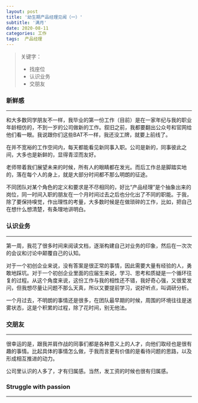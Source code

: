 ```yaml
---
layout: post
title: '幼生期产品经理见闻（一）'
subtitle: '满月'
date: 2020-08-11
categories: 工作
tags:  产品经理
---
```


> 关键字：
> - 找座位
> - 认识业务
> - 交朋友

### 新鲜感

---

和大多数同学朋友不一样，我毕业的第一份工作（目前）是在一家年纪与我的职业年龄相仿的，不到一岁的公司做新的工作。叙旧之前，我都要翻出公众号和官网给他们看一眼。我说跟你们这些BAT不一样，我还没工牌，就要上前线了。

在并不宽裕的工作空间内，每天都能看见新同事入职。公司是新的，同事彼此之间，大多也是新鲜的，显得青涩而友好。

老师带着我们展望未来的时候，所有人的眼睛都在发光。而后工作总是脚踏实地的，落在每个人的身上，就是大部分时间都不那么明朗的征途。

不同团队对某个角色的定义和要求是不尽相同的，好比“产品经理”是个抽象出来的岗位，同一时间入职的朋友在一个月时间过去之后也分化出了不同的职能。于我，除了要保持嗅觉，作出理性的考量，大多数时候是在做琐碎的工作，比如，把自己在想什么想清楚，有条理地讲明白。

### 认识业务

---

第一周，我花了很多时间来阅读文档，逐渐构建自己对业务的印象，然后在一次次的会议和讨论中颠覆自己的认知。

对于一个初创企业来说，没有答案是很正常的事情，因此需要大量有经验的人，勇敢地踩坑。对于一个初创企业里面的应届生来说，学习、思考和质疑是一个循环往复的过程。从这个角度来说，这份工作与我的相性还不错，我好奇心强，又很爱发问，但我想尽量让问题不那么天真，所以又要提前学习，说好听点，叫调研分析。

一个月过去，不明朗的事情还是很多，在团队最早期的时候，周围的环境往往是迷雾状态，这是个积累的过程，除了花时间，别无他法。

### 交朋友

---

很幸运的是，跟我并肩作战的同事们都是各种意义上的人才，向他们取经也是很有趣的事情。比起具体的事情怎么做，于我而言更有价值的是看待问题的思路，以及形成相互推进的动力。

公司里认识的人多了，才有归属感。当然，发工资的时候也很有归属感。

### Struggle with passion

---


<!--stackedit_data:
eyJoaXN0b3J5IjpbLTExMzMzNTUxNDIsLTE0NDI2ODU3MTIsMT
kxOTUxNzg1NCwyMTAyMjM2MjE4LC0xMjEwMDgxNjAxLC0xOTY5
ODY2MTQ1LC0xMjY5OTA1MTIsMTI3ODc5MTM5MCwyMDg2OTU1MT
RdfQ==
-->